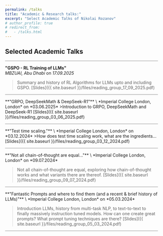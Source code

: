 ```yaml
---
permalink: /talks
title: "Academic & Research talks:"
excerpt: "Select Academic Talks of Nikolai Rozanov"
# author_profile: true
# redirect_from: 
#   - /talks.html
---
```

<!-- Bismillahi Rahmani Raheem -->


## Selected Academic Talks

<hr style="height:1px;border-width:0;color:gray;background-color:gray">

**"GSPO - RL Training of LLMs"**
\
*MBZUAI, Abu Dhabi* on *17.09.2025* 
> Summary and history of RL Algorithms for LLMs upto and including GSPO.
>[Slides]({{ site.baseurl }}/files/reading_group_17_09_2025.pdf)

<hr style="height:1px;border-width:0;color:gray;background-color:gray">
**"GRPO, DeepSeekMath & DeepSeek-R1"**
\
*Imperial College London, London* on *03.06.2025*
>Introduction to GRPO, DeepSeekMath and DeepSeek-R1
[Slides]({{ site.baseurl }}/files/reading_group_03_06_2025.pdf)


<hr style="height:1px;border-width:0;color:gray;background-color:gray">
**"Test time scaling."**
\
*Imperial College London, London* on *03.12.2024*
>How does test time scaling work, what are the ingredients...
[Slides]({{ site.baseurl }}/files/reading_group_03_12_2024.pdf)


<hr style="height:1px;border-width:0;color:gray;background-color:gray">
**"Not all chain-of-thought are equal..."**
\
*Imperial College London, London* on *09.07.2024* 

>Not all chain-of-thought are equal, exploring how chain-of-thought works and what variants there are thereof.
[Slides]({{ site.baseurl }}/files/reading_group_09_07_2024.pdf)


<hr style="height:1px;border-width:0;color:gray;background-color:gray">
**"Fantastic Prompts and where to find them (and a recent & brief history of LLMs)"** 
\
*Imperial College London, London* on *05.03.2024*
  
>Introduction LLMs, history from multi-task NLP, to text-to-text to finally massively instruction tuned models. How can one create great prompts? What prompt tuning techniques are there?
[Slides]({{ site.baseurl }}/files/reading_group_05_03_2024.pdf)

<hr style="height:1px;border-width:0;color:gray;background-color:gray">